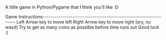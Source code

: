 A little game in Python/Pygame that I think you'll like :D 

Game Instructions----------------------------------------------------------------
Left Arrow key to move left
Right Arrow key to move right
(sry, no wasd)
Try to get as many coins as possible before time runs out
Good luck :)
